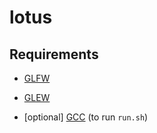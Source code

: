 # lotus 

## Requirements 

* [GLFW](https://github.com/glfw/glfw)

* [GLEW](https://github.com/nigels-com/glew)

* [optional] [GCC](https://gcc.gnu.org/) (to run ```run.sh```)

